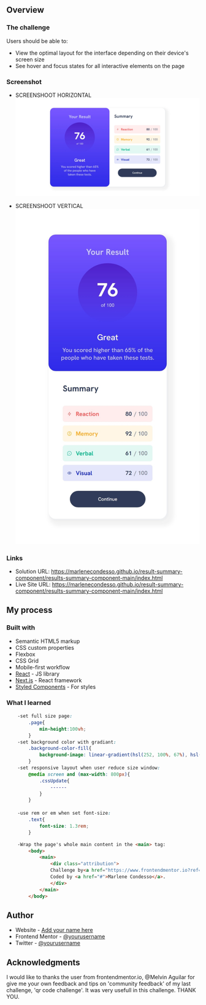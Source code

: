 ## Overview

### The challenge

Users should be able to:

- View the optimal layout for the interface depending on their device's screen size
- See hover and focus states for all interactive elements on the page

### Screenshot

- SCREENSHOOT HORIZONTAL 
![](./design/ScreenShoot_horizontal.jpeg)

- SCREENSHOOT VERTICAL
![](./design/ScreenShoot_vertical.jpeg)


### Links

- Solution URL: https://marlenecondesso.github.io/result-summary-component/results-summary-component-main/index.html
- Live Site URL: https://marlenecondesso.github.io/result-summary-component/results-summary-component-main/index.html

## My process

### Built with

- Semantic HTML5 markup
- CSS custom properties
- Flexbox
- CSS Grid
- Mobile-first workflow
- [React](https://reactjs.org/) - JS library
- [Next.js](https://nextjs.org/) - React framework
- [Styled Components](https://styled-components.com/) - For styles


### What I learned

```css
    -set full size page:
        .page{
            min-height:100vh;
        }
    -set background color with gradiant:
        .background-color-fill{
            background-image: linear-gradient(hsl(252, 100%, 67%), hsl(241, 81%, 54%));
        }
    -set responsive layout when user reduce size window:
        @media screen and (max-width: 800px){ 
            .cssUpdate{
                ------
            }
        }

    -use rem or em when set font-size:
        .text{
            font-size: 1.3rem;
        }
```
```html
    -Wrap the page's whole main content in the <main> tag:
        <body>
            <main>
                <div class="attribution">
                Challenge by<a href="https://www.frontendmentor.io?ref=challenge" target="_blank">Frontend Mentor</a>. 
                Coded by <a href="#">Marlene Condesso</a>.
                </div>
            </main>
        </body>
```
## Author

- Website - [Add your name here](https://www.your-site.com)
- Frontend Mentor - [@yourusername](https://www.frontendmentor.io/profile/yourusername)
- Twitter - [@yourusername](https://www.twitter.com/yourusername)

## Acknowledgments
I would like to thanks the user from frontendmentor.io, @Melvin Aguilar for give me your own feedback and tips on 'community feedback' of my last challenge, 'qr code challenge'. 
It was very usefull in this challenge. THANK YOU. 

